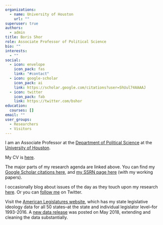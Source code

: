 ```yaml
---
organizations:
  - name: University of Houston
    url: ""
superuser: true
authors:
  - admin
title: Boris Shor
role: Associate Professor of Political Science
bio: ""
interests:
  - ""
social:
  - icon: envelope
    icon_pack: fas
    link: "#contact"
  - icon: google-scholar
    icon_pack: ai
    link: https://scholar.google.com/citations?user=ShUul74AAAAJ
  - icon: twitter
    icon_pack: fab
    link: https://twitter.com/bshor
education:
  courses: []
email: ""
user_groups:
  - Researchers
  - Visitors
---
```

<!--StartFragment-->

I am an Associate Professor at the [Department of Political Science](http://www.uh.edu/class/political-science/) at the [University of Houston](http://www.uh.edu/).

My CV is [here](https://bshor.files.wordpress.com/2018/09/shor-cv-september-2018.pdf "shor-cv-jan-2017").

The major parts of my research agenda are linked above. You can find my [Google Scholar citations here](http://scholar.google.com/citations?hl=en&user=ShUul74AAAAJ), and [my SSRN page here](http://ssrn.com/author=858121) (with my working papers).

I occasionally blog about issues of the day as they touch upon my research [here](https://bshor.wordpress.com/blog). Or you can [follow me](http://twitter.com/bshor) on Twitter.

Visit the [American Legislatures website](http://americanlegislatures.com/), which has my state legislative ideology data for all 50 states–at the state and individual legislator level–for 1993-2016. A [new data release](http://americanlegislatures.com/data/) was posted on May 2018, extending and cleaning the data substantially.

<!--EndFragment-->